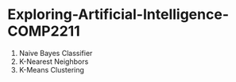 # Exploring-Artificial-Intelligence-COMP2211
1. Naive Bayes Classifier
2. K-Nearest Neighbors
3. K-Means Clustering
